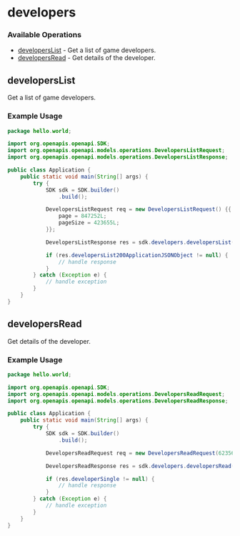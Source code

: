 # developers

### Available Operations

* [developersList](#developerslist) - Get a list of game developers.
* [developersRead](#developersread) - Get details of the developer.

## developersList

Get a list of game developers.

### Example Usage

```java
package hello.world;

import org.openapis.openapi.SDK;
import org.openapis.openapi.models.operations.DevelopersListRequest;
import org.openapis.openapi.models.operations.DevelopersListResponse;

public class Application {
    public static void main(String[] args) {
        try {
            SDK sdk = SDK.builder()
                .build();

            DevelopersListRequest req = new DevelopersListRequest() {{
                page = 847252L;
                pageSize = 423655L;
            }};            

            DevelopersListResponse res = sdk.developers.developersList(req);

            if (res.developersList200ApplicationJSONObject != null) {
                // handle response
            }
        } catch (Exception e) {
            // handle exception
        }
    }
}
```

## developersRead

Get details of the developer.

### Example Usage

```java
package hello.world;

import org.openapis.openapi.SDK;
import org.openapis.openapi.models.operations.DevelopersReadRequest;
import org.openapis.openapi.models.operations.DevelopersReadResponse;

public class Application {
    public static void main(String[] args) {
        try {
            SDK sdk = SDK.builder()
                .build();

            DevelopersReadRequest req = new DevelopersReadRequest(623564L);            

            DevelopersReadResponse res = sdk.developers.developersRead(req);

            if (res.developerSingle != null) {
                // handle response
            }
        } catch (Exception e) {
            // handle exception
        }
    }
}
```
